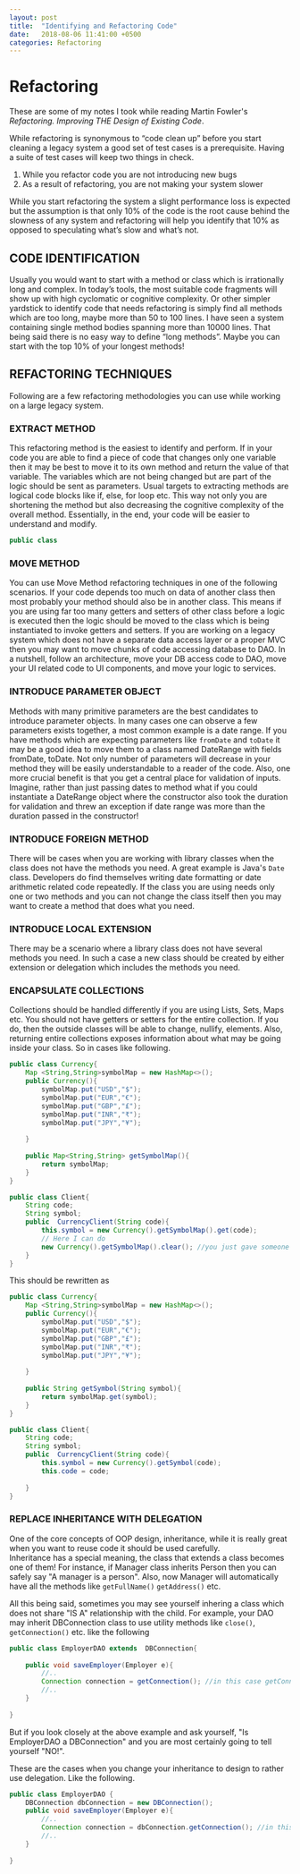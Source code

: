```yaml
---
layout: post
title:  "Identifying and Refactoring Code"
date:   2018-08-06 11:41:00 +0500
categories: Refactoring
---
```


# Refactoring

These are some of my notes I took while reading Martin Fowler's _Refactoring. Improving THE Design of Existing Code_.

While refactoring is synonymous to “code clean up” before you start cleaning a legacy system a good set of test cases is a prerequisite. Having a suite of test cases will keep two things in check.

1. While you refactor code you are not introducing new bugs 
2. As a result of refactoring, you are not making your system slower

While you start refactoring the system a slight performance loss is expected but the assumption is that only 10% of the code is the root cause behind the slowness of any system and refactoring will help you identify that 10% as opposed to speculating what’s slow and what’s not.

## CODE IDENTIFICATION
Usually you would want to start with a method or class which is irrationally long and complex. In today’s tools, the most suitable code fragments will show up with high cyclomatic or cognitive complexity. Or other simpler yardstick to identify code that needs refactoring is simply find all methods which are too long, maybe more than 50 to 100 lines.  I have seen a system containing single method bodies spanning more than 10000 lines. That being said there is no easy way to define “long methods”. Maybe you can start with the top 10% of your longest methods!

## REFACTORING TECHNIQUES 
Following are a few refactoring methodologies you can use while working on a large legacy system.



### EXTRACT METHOD
This refactoring method is the easiest to identify and perform. If in your code you are able to find a piece of code that changes only one variable then it may be best to move it to its own method and return the value of that variable. The variables which are not being changed but are part of the logic should be sent as parameters. Usual targets to extracting methods are logical code blocks like if, else, for loop etc. This way not only you are shortening the method but also decreasing the cognitive complexity of the overall method. Essentially, in the end, your code will be easier to understand and modify.
```java
public class 
```

### MOVE METHOD
You can use Move Method refactoring techniques in one of the following scenarios.
If your code depends too much on data of another class then most probably your method should also be in another class. This means if you are using far too many getters and setters of other class before a logic is executed then the logic should be moved to the class which is being instantiated to invoke getters and setters.
If you are working on a legacy system which does not have a separate data access layer or a proper MVC then you may want to move chunks of code accessing database to DAO. In a nutshell, follow an architecture, move your DB access code to DAO, move your UI related code to UI components, and move your logic to services.

### INTRODUCE PARAMETER OBJECT
Methods with many primitive parameters are the best candidates to introduce parameter objects. In many cases one can observe a few parameters exists together, a most common example is a date range. If you have methods which are expecting parameters like `fromDate` and `toDate` it may be a good idea to move them to a class named DateRange with fields fromDate, toDate. Not only number of parameters will decrease in your method they will be easily understandable to a reader of the code. Also, one more crucial benefit is that you get a central place for validation of inputs. Imagine, rather than just passing dates to method what if you could instantiate a DateRange object where the constructor also took the duration for validation and threw an exception if date range was more than the duration passed in the constructor!

### INTRODUCE FOREIGN METHOD
There will be cases when you are working with library classes when the class does not have the methods you need. A great example is Java's `Date` class. 
Developers do find themselves writing date formatting or date arithmetic related code repeatedly. If the class you are using needs only one or two methods and you can not change the class itself then you may want to create a method that does what you need.


### INTRODUCE LOCAL EXTENSION
There may be a scenario where a library class does not have several methods you need. In such a case a new class should be created by either extension or delegation which includes the methods you need. 


### ENCAPSULATE COLLECTIONS
Collections should be handled differently if you are using Lists, Sets, Maps etc. You should not have getters or setters for the entire collection. If you do, then the outside classes will be able to change, nullify, elements. 
Also, returning entire collections exposes information about what may be going inside your class. So in cases like following.
```java
public class Currency{
    Map <String,String>symbolMap = new HashMap<>();
    public Currency(){
        symbolMap.put("USD","$");
        symbolMap.put("EUR","€");
        symbolMap.put("GBP","£");
        symbolMap.put("INR","₹");
        symbolMap.put("JPY","¥");
        
    }
    
    public Map<String,String> getSymbolMap(){
        return symbolMap;
    }
}

public class Client{
    String code;
    String symbol;
    public  CurrencyClient(String code){
        this.symbol = new Currency().getSymbolMap().get(code);
        // Here I can do
        new Currency().getSymbolMap().clear(); //you just gave someone access to your inner workings!
    }
}


```

This should be rewritten as

```java
public class Currency{
    Map <String,String>symbolMap = new HashMap<>();
    public Currency(){
        symbolMap.put("USD","$");
        symbolMap.put("EUR","€");
        symbolMap.put("GBP","£");
        symbolMap.put("INR","₹");
        symbolMap.put("JPY","¥");
        
    }
    
    public String getSymbol(String symbol){
        return symbolMap.get(symbol);
    }
}

public class Client{
    String code;
    String symbol;
    public  CurrencyClient(String code){
        this.symbol = new Currency().getSymbol(code);
        this.code = code;
        
    }
}


```  
 
### REPLACE INHERITANCE WITH DELEGATION
One of the core concepts of OOP design, inheritance, while it is really great when you want to reuse code it should be used carefully.  
Inheritance has a special meaning, the class that extends a class becomes one of them! For instance, if Manager class inherits Person then you can safely say "A manager is a person".
Also, now Manager will automatically have all the methods like `getFullName()` `getAddress()` etc. 

All this being said, sometimes you may see yourself inhering a class which does not share "IS A" relationship with the child. 
For example, your DAO may inherit DBConnection class to use utility methods like `close()`, `getConnection()` etc. like the following

```java
public class EmployerDAO extends  DBConnection{
    
    public void saveEmployer(Employer e){
        //..
        Connection connection = getConnection(); //in this case getConnection is an inherited method.
        //..
    }
    
}
``` 

But if you look closely at the above example and ask yourself, "Is EmployerDAO a DBConnection" and you are most certainly going to tell yourself "NO!".

These are the cases when you change your inheritance to design to rather use delegation. Like the following.

```java
public class EmployerDAO {
    DBConnection dbConnection = new DBConnection();
    public void saveEmployer(Employer e){
        //..
        Connection connection = dbConnection.getConnection(); //in this case responsibility to connect to a db is delegated
        //..
    }
    
}
``` 

  




